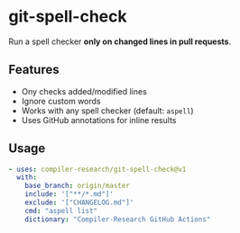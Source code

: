 # git-spell-check

Run a spell checker **only on changed lines in pull requests**.

## Features

- Ony checks added/modified lines
- Ignore custom words
- Works with any spell checker (default: `aspell`)
- Uses GitHub annotations for inline results

## Usage

```yaml
- uses: compiler-research/git-spell-check@v1
  with:
    base_branch: origin/master
    include: '["**/*.md"]'
    exclude: '["CHANGELOG.md"]'
    cmd: "aspell list"
    dictionary: "Compiler-Research GitHub Actions"
```
